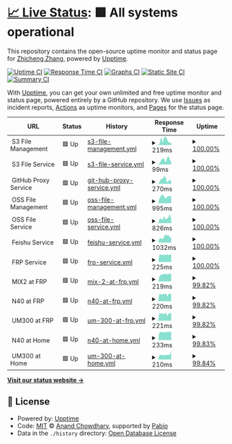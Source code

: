 # [📈 Live Status](https://zzc-tongji.github.io/upptime): <!--live status--> **🟩 All systems operational**

This repository contains the open-source uptime monitor and status page for [Zhicheng Zhang](https://zzc-tongji.github.io/upptime), powered by [Upptime](https://github.com/upptime/upptime).

[![Uptime CI](https://github.com/zzc-tongji/upptime/workflows/Uptime%20CI/badge.svg)](https://github.com/zzc-tongji/upptime/actions?query=workflow%3A%22Uptime+CI%22)
[![Response Time CI](https://github.com/zzc-tongji/upptime/workflows/Response%20Time%20CI/badge.svg)](https://github.com/zzc-tongji/upptime/actions?query=workflow%3A%22Response+Time+CI%22)
[![Graphs CI](https://github.com/zzc-tongji/upptime/workflows/Graphs%20CI/badge.svg)](https://github.com/zzc-tongji/upptime/actions?query=workflow%3A%22Graphs+CI%22)
[![Static Site CI](https://github.com/zzc-tongji/upptime/workflows/Static%20Site%20CI/badge.svg)](https://github.com/zzc-tongji/upptime/actions?query=workflow%3A%22Static+Site+CI%22)
[![Summary CI](https://github.com/zzc-tongji/upptime/workflows/Summary%20CI/badge.svg)](https://github.com/zzc-tongji/upptime/actions?query=workflow%3A%22Summary+CI%22)

With [Upptime](https://upptime.js.org), you can get your own unlimited and free uptime monitor and status page, powered entirely by a GitHub repository. We use [Issues](https://github.com/zzc-tongji/upptime/issues) as incident reports, [Actions](https://github.com/zzc-tongji/upptime/actions) as uptime monitors, and [Pages](https://zzc-tongji.github.io/upptime) for the status page.

<!--start: status pages-->
<!-- This summary is generated by Upptime (https://github.com/upptime/upptime) -->
<!-- Do not edit this manually, your changes will be overwritten -->
<!-- prettier-ignore -->
| URL | Status | History | Response Time | Uptime |
| --- | ------ | ------- | ------------- | ------ |
| <img alt="" src="https://icons.duckduckgo.com/ip3/f.$domain_us.ico" height="13"> S3 File Management | 🟩 Up | [s3-file-management.yml](https://github.com/zzc-tongji/upptime/commits/HEAD/history/s3-file-management.yml) | <details><summary><img alt="Response time graph" src="./graphs/s3-file-management/response-time-week.png" height="20"> 219ms</summary><br><a href="https://upptime.zzc.icu/history/s3-file-management"><img alt="Response time 355" src="https://img.shields.io/endpoint?url=https%3A%2F%2Fraw.githubusercontent.com%2Fzzc-tongji%2Fupptime%2FHEAD%2Fapi%2Fs3-file-management%2Fresponse-time.json"></a><br><a href="https://upptime.zzc.icu/history/s3-file-management"><img alt="24-hour response time 209" src="https://img.shields.io/endpoint?url=https%3A%2F%2Fraw.githubusercontent.com%2Fzzc-tongji%2Fupptime%2FHEAD%2Fapi%2Fs3-file-management%2Fresponse-time-day.json"></a><br><a href="https://upptime.zzc.icu/history/s3-file-management"><img alt="7-day response time 219" src="https://img.shields.io/endpoint?url=https%3A%2F%2Fraw.githubusercontent.com%2Fzzc-tongji%2Fupptime%2FHEAD%2Fapi%2Fs3-file-management%2Fresponse-time-week.json"></a><br><a href="https://upptime.zzc.icu/history/s3-file-management"><img alt="30-day response time 502" src="https://img.shields.io/endpoint?url=https%3A%2F%2Fraw.githubusercontent.com%2Fzzc-tongji%2Fupptime%2FHEAD%2Fapi%2Fs3-file-management%2Fresponse-time-month.json"></a><br><a href="https://upptime.zzc.icu/history/s3-file-management"><img alt="1-year response time 355" src="https://img.shields.io/endpoint?url=https%3A%2F%2Fraw.githubusercontent.com%2Fzzc-tongji%2Fupptime%2FHEAD%2Fapi%2Fs3-file-management%2Fresponse-time-year.json"></a></details> | <details><summary><a href="https://upptime.zzc.icu/history/s3-file-management">100.00%</a></summary><a href="https://upptime.zzc.icu/history/s3-file-management"><img alt="All-time uptime 99.84%" src="https://img.shields.io/endpoint?url=https%3A%2F%2Fraw.githubusercontent.com%2Fzzc-tongji%2Fupptime%2FHEAD%2Fapi%2Fs3-file-management%2Fuptime.json"></a><br><a href="https://upptime.zzc.icu/history/s3-file-management"><img alt="24-hour uptime 100.00%" src="https://img.shields.io/endpoint?url=https%3A%2F%2Fraw.githubusercontent.com%2Fzzc-tongji%2Fupptime%2FHEAD%2Fapi%2Fs3-file-management%2Fuptime-day.json"></a><br><a href="https://upptime.zzc.icu/history/s3-file-management"><img alt="7-day uptime 100.00%" src="https://img.shields.io/endpoint?url=https%3A%2F%2Fraw.githubusercontent.com%2Fzzc-tongji%2Fupptime%2FHEAD%2Fapi%2Fs3-file-management%2Fuptime-week.json"></a><br><a href="https://upptime.zzc.icu/history/s3-file-management"><img alt="30-day uptime 100.00%" src="https://img.shields.io/endpoint?url=https%3A%2F%2Fraw.githubusercontent.com%2Fzzc-tongji%2Fupptime%2FHEAD%2Fapi%2Fs3-file-management%2Fuptime-month.json"></a><br><a href="https://upptime.zzc.icu/history/s3-file-management"><img alt="1-year uptime 99.84%" src="https://img.shields.io/endpoint?url=https%3A%2F%2Fraw.githubusercontent.com%2Fzzc-tongji%2Fupptime%2FHEAD%2Fapi%2Fs3-file-management%2Fuptime-year.json"></a></details>
| <img alt="" src="https://icons.duckduckgo.com/ip3/file.$domain_us.ico" height="13"> S3 File Service | 🟩 Up | [s3-file-service.yml](https://github.com/zzc-tongji/upptime/commits/HEAD/history/s3-file-service.yml) | <details><summary><img alt="Response time graph" src="./graphs/s3-file-service/response-time-week.png" height="20"> 99ms</summary><br><a href="https://upptime.zzc.icu/history/s3-file-service"><img alt="Response time 181" src="https://img.shields.io/endpoint?url=https%3A%2F%2Fraw.githubusercontent.com%2Fzzc-tongji%2Fupptime%2FHEAD%2Fapi%2Fs3-file-service%2Fresponse-time.json"></a><br><a href="https://upptime.zzc.icu/history/s3-file-service"><img alt="24-hour response time 60" src="https://img.shields.io/endpoint?url=https%3A%2F%2Fraw.githubusercontent.com%2Fzzc-tongji%2Fupptime%2FHEAD%2Fapi%2Fs3-file-service%2Fresponse-time-day.json"></a><br><a href="https://upptime.zzc.icu/history/s3-file-service"><img alt="7-day response time 99" src="https://img.shields.io/endpoint?url=https%3A%2F%2Fraw.githubusercontent.com%2Fzzc-tongji%2Fupptime%2FHEAD%2Fapi%2Fs3-file-service%2Fresponse-time-week.json"></a><br><a href="https://upptime.zzc.icu/history/s3-file-service"><img alt="30-day response time 165" src="https://img.shields.io/endpoint?url=https%3A%2F%2Fraw.githubusercontent.com%2Fzzc-tongji%2Fupptime%2FHEAD%2Fapi%2Fs3-file-service%2Fresponse-time-month.json"></a><br><a href="https://upptime.zzc.icu/history/s3-file-service"><img alt="1-year response time 181" src="https://img.shields.io/endpoint?url=https%3A%2F%2Fraw.githubusercontent.com%2Fzzc-tongji%2Fupptime%2FHEAD%2Fapi%2Fs3-file-service%2Fresponse-time-year.json"></a></details> | <details><summary><a href="https://upptime.zzc.icu/history/s3-file-service">100.00%</a></summary><a href="https://upptime.zzc.icu/history/s3-file-service"><img alt="All-time uptime 100.00%" src="https://img.shields.io/endpoint?url=https%3A%2F%2Fraw.githubusercontent.com%2Fzzc-tongji%2Fupptime%2FHEAD%2Fapi%2Fs3-file-service%2Fuptime.json"></a><br><a href="https://upptime.zzc.icu/history/s3-file-service"><img alt="24-hour uptime 100.00%" src="https://img.shields.io/endpoint?url=https%3A%2F%2Fraw.githubusercontent.com%2Fzzc-tongji%2Fupptime%2FHEAD%2Fapi%2Fs3-file-service%2Fuptime-day.json"></a><br><a href="https://upptime.zzc.icu/history/s3-file-service"><img alt="7-day uptime 100.00%" src="https://img.shields.io/endpoint?url=https%3A%2F%2Fraw.githubusercontent.com%2Fzzc-tongji%2Fupptime%2FHEAD%2Fapi%2Fs3-file-service%2Fuptime-week.json"></a><br><a href="https://upptime.zzc.icu/history/s3-file-service"><img alt="30-day uptime 100.00%" src="https://img.shields.io/endpoint?url=https%3A%2F%2Fraw.githubusercontent.com%2Fzzc-tongji%2Fupptime%2FHEAD%2Fapi%2Fs3-file-service%2Fuptime-month.json"></a><br><a href="https://upptime.zzc.icu/history/s3-file-service"><img alt="1-year uptime 100.00%" src="https://img.shields.io/endpoint?url=https%3A%2F%2Fraw.githubusercontent.com%2Fzzc-tongji%2Fupptime%2FHEAD%2Fapi%2Fs3-file-service%2Fuptime-year.json"></a></details>
| <img alt="" src="https://icons.duckduckgo.com/ip3/gh.$domain_us.ico" height="13"> GitHub Proxy Service | 🟩 Up | [git-hub-proxy-service.yml](https://github.com/zzc-tongji/upptime/commits/HEAD/history/git-hub-proxy-service.yml) | <details><summary><img alt="Response time graph" src="./graphs/git-hub-proxy-service/response-time-week.png" height="20"> 270ms</summary><br><a href="https://upptime.zzc.icu/history/git-hub-proxy-service"><img alt="Response time 285" src="https://img.shields.io/endpoint?url=https%3A%2F%2Fraw.githubusercontent.com%2Fzzc-tongji%2Fupptime%2FHEAD%2Fapi%2Fgit-hub-proxy-service%2Fresponse-time.json"></a><br><a href="https://upptime.zzc.icu/history/git-hub-proxy-service"><img alt="24-hour response time 410" src="https://img.shields.io/endpoint?url=https%3A%2F%2Fraw.githubusercontent.com%2Fzzc-tongji%2Fupptime%2FHEAD%2Fapi%2Fgit-hub-proxy-service%2Fresponse-time-day.json"></a><br><a href="https://upptime.zzc.icu/history/git-hub-proxy-service"><img alt="7-day response time 270" src="https://img.shields.io/endpoint?url=https%3A%2F%2Fraw.githubusercontent.com%2Fzzc-tongji%2Fupptime%2FHEAD%2Fapi%2Fgit-hub-proxy-service%2Fresponse-time-week.json"></a><br><a href="https://upptime.zzc.icu/history/git-hub-proxy-service"><img alt="30-day response time 282" src="https://img.shields.io/endpoint?url=https%3A%2F%2Fraw.githubusercontent.com%2Fzzc-tongji%2Fupptime%2FHEAD%2Fapi%2Fgit-hub-proxy-service%2Fresponse-time-month.json"></a><br><a href="https://upptime.zzc.icu/history/git-hub-proxy-service"><img alt="1-year response time 285" src="https://img.shields.io/endpoint?url=https%3A%2F%2Fraw.githubusercontent.com%2Fzzc-tongji%2Fupptime%2FHEAD%2Fapi%2Fgit-hub-proxy-service%2Fresponse-time-year.json"></a></details> | <details><summary><a href="https://upptime.zzc.icu/history/git-hub-proxy-service">100.00%</a></summary><a href="https://upptime.zzc.icu/history/git-hub-proxy-service"><img alt="All-time uptime 99.44%" src="https://img.shields.io/endpoint?url=https%3A%2F%2Fraw.githubusercontent.com%2Fzzc-tongji%2Fupptime%2FHEAD%2Fapi%2Fgit-hub-proxy-service%2Fuptime.json"></a><br><a href="https://upptime.zzc.icu/history/git-hub-proxy-service"><img alt="24-hour uptime 100.00%" src="https://img.shields.io/endpoint?url=https%3A%2F%2Fraw.githubusercontent.com%2Fzzc-tongji%2Fupptime%2FHEAD%2Fapi%2Fgit-hub-proxy-service%2Fuptime-day.json"></a><br><a href="https://upptime.zzc.icu/history/git-hub-proxy-service"><img alt="7-day uptime 100.00%" src="https://img.shields.io/endpoint?url=https%3A%2F%2Fraw.githubusercontent.com%2Fzzc-tongji%2Fupptime%2FHEAD%2Fapi%2Fgit-hub-proxy-service%2Fuptime-week.json"></a><br><a href="https://upptime.zzc.icu/history/git-hub-proxy-service"><img alt="30-day uptime 100.00%" src="https://img.shields.io/endpoint?url=https%3A%2F%2Fraw.githubusercontent.com%2Fzzc-tongji%2Fupptime%2FHEAD%2Fapi%2Fgit-hub-proxy-service%2Fuptime-month.json"></a><br><a href="https://upptime.zzc.icu/history/git-hub-proxy-service"><img alt="1-year uptime 99.44%" src="https://img.shields.io/endpoint?url=https%3A%2F%2Fraw.githubusercontent.com%2Fzzc-tongji%2Fupptime%2FHEAD%2Fapi%2Fgit-hub-proxy-service%2Fuptime-year.json"></a></details>
| <img alt="" src="https://icons.duckduckgo.com/ip3/f.$domain_cn.ico" height="13"> OSS File Management | 🟩 Up | [oss-file-management.yml](https://github.com/zzc-tongji/upptime/commits/HEAD/history/oss-file-management.yml) | <details><summary><img alt="Response time graph" src="./graphs/oss-file-management/response-time-week.png" height="20"> 995ms</summary><br><a href="https://upptime.zzc.icu/history/oss-file-management"><img alt="Response time 1119" src="https://img.shields.io/endpoint?url=https%3A%2F%2Fraw.githubusercontent.com%2Fzzc-tongji%2Fupptime%2FHEAD%2Fapi%2Foss-file-management%2Fresponse-time.json"></a><br><a href="https://upptime.zzc.icu/history/oss-file-management"><img alt="24-hour response time 1016" src="https://img.shields.io/endpoint?url=https%3A%2F%2Fraw.githubusercontent.com%2Fzzc-tongji%2Fupptime%2FHEAD%2Fapi%2Foss-file-management%2Fresponse-time-day.json"></a><br><a href="https://upptime.zzc.icu/history/oss-file-management"><img alt="7-day response time 995" src="https://img.shields.io/endpoint?url=https%3A%2F%2Fraw.githubusercontent.com%2Fzzc-tongji%2Fupptime%2FHEAD%2Fapi%2Foss-file-management%2Fresponse-time-week.json"></a><br><a href="https://upptime.zzc.icu/history/oss-file-management"><img alt="30-day response time 1002" src="https://img.shields.io/endpoint?url=https%3A%2F%2Fraw.githubusercontent.com%2Fzzc-tongji%2Fupptime%2FHEAD%2Fapi%2Foss-file-management%2Fresponse-time-month.json"></a><br><a href="https://upptime.zzc.icu/history/oss-file-management"><img alt="1-year response time 1119" src="https://img.shields.io/endpoint?url=https%3A%2F%2Fraw.githubusercontent.com%2Fzzc-tongji%2Fupptime%2FHEAD%2Fapi%2Foss-file-management%2Fresponse-time-year.json"></a></details> | <details><summary><a href="https://upptime.zzc.icu/history/oss-file-management">100.00%</a></summary><a href="https://upptime.zzc.icu/history/oss-file-management"><img alt="All-time uptime 100.00%" src="https://img.shields.io/endpoint?url=https%3A%2F%2Fraw.githubusercontent.com%2Fzzc-tongji%2Fupptime%2FHEAD%2Fapi%2Foss-file-management%2Fuptime.json"></a><br><a href="https://upptime.zzc.icu/history/oss-file-management"><img alt="24-hour uptime 100.00%" src="https://img.shields.io/endpoint?url=https%3A%2F%2Fraw.githubusercontent.com%2Fzzc-tongji%2Fupptime%2FHEAD%2Fapi%2Foss-file-management%2Fuptime-day.json"></a><br><a href="https://upptime.zzc.icu/history/oss-file-management"><img alt="7-day uptime 100.00%" src="https://img.shields.io/endpoint?url=https%3A%2F%2Fraw.githubusercontent.com%2Fzzc-tongji%2Fupptime%2FHEAD%2Fapi%2Foss-file-management%2Fuptime-week.json"></a><br><a href="https://upptime.zzc.icu/history/oss-file-management"><img alt="30-day uptime 100.00%" src="https://img.shields.io/endpoint?url=https%3A%2F%2Fraw.githubusercontent.com%2Fzzc-tongji%2Fupptime%2FHEAD%2Fapi%2Foss-file-management%2Fuptime-month.json"></a><br><a href="https://upptime.zzc.icu/history/oss-file-management"><img alt="1-year uptime 100.00%" src="https://img.shields.io/endpoint?url=https%3A%2F%2Fraw.githubusercontent.com%2Fzzc-tongji%2Fupptime%2FHEAD%2Fapi%2Foss-file-management%2Fuptime-year.json"></a></details>
| <img alt="" src="https://icons.duckduckgo.com/ip3/file.$domain_cn.ico" height="13"> OSS File Service | 🟩 Up | [oss-file-service.yml](https://github.com/zzc-tongji/upptime/commits/HEAD/history/oss-file-service.yml) | <details><summary><img alt="Response time graph" src="./graphs/oss-file-service/response-time-week.png" height="20"> 826ms</summary><br><a href="https://upptime.zzc.icu/history/oss-file-service"><img alt="Response time 845" src="https://img.shields.io/endpoint?url=https%3A%2F%2Fraw.githubusercontent.com%2Fzzc-tongji%2Fupptime%2FHEAD%2Fapi%2Foss-file-service%2Fresponse-time.json"></a><br><a href="https://upptime.zzc.icu/history/oss-file-service"><img alt="24-hour response time 681" src="https://img.shields.io/endpoint?url=https%3A%2F%2Fraw.githubusercontent.com%2Fzzc-tongji%2Fupptime%2FHEAD%2Fapi%2Foss-file-service%2Fresponse-time-day.json"></a><br><a href="https://upptime.zzc.icu/history/oss-file-service"><img alt="7-day response time 826" src="https://img.shields.io/endpoint?url=https%3A%2F%2Fraw.githubusercontent.com%2Fzzc-tongji%2Fupptime%2FHEAD%2Fapi%2Foss-file-service%2Fresponse-time-week.json"></a><br><a href="https://upptime.zzc.icu/history/oss-file-service"><img alt="30-day response time 860" src="https://img.shields.io/endpoint?url=https%3A%2F%2Fraw.githubusercontent.com%2Fzzc-tongji%2Fupptime%2FHEAD%2Fapi%2Foss-file-service%2Fresponse-time-month.json"></a><br><a href="https://upptime.zzc.icu/history/oss-file-service"><img alt="1-year response time 845" src="https://img.shields.io/endpoint?url=https%3A%2F%2Fraw.githubusercontent.com%2Fzzc-tongji%2Fupptime%2FHEAD%2Fapi%2Foss-file-service%2Fresponse-time-year.json"></a></details> | <details><summary><a href="https://upptime.zzc.icu/history/oss-file-service">100.00%</a></summary><a href="https://upptime.zzc.icu/history/oss-file-service"><img alt="All-time uptime 100.00%" src="https://img.shields.io/endpoint?url=https%3A%2F%2Fraw.githubusercontent.com%2Fzzc-tongji%2Fupptime%2FHEAD%2Fapi%2Foss-file-service%2Fuptime.json"></a><br><a href="https://upptime.zzc.icu/history/oss-file-service"><img alt="24-hour uptime 100.00%" src="https://img.shields.io/endpoint?url=https%3A%2F%2Fraw.githubusercontent.com%2Fzzc-tongji%2Fupptime%2FHEAD%2Fapi%2Foss-file-service%2Fuptime-day.json"></a><br><a href="https://upptime.zzc.icu/history/oss-file-service"><img alt="7-day uptime 100.00%" src="https://img.shields.io/endpoint?url=https%3A%2F%2Fraw.githubusercontent.com%2Fzzc-tongji%2Fupptime%2FHEAD%2Fapi%2Foss-file-service%2Fuptime-week.json"></a><br><a href="https://upptime.zzc.icu/history/oss-file-service"><img alt="30-day uptime 100.00%" src="https://img.shields.io/endpoint?url=https%3A%2F%2Fraw.githubusercontent.com%2Fzzc-tongji%2Fupptime%2FHEAD%2Fapi%2Foss-file-service%2Fuptime-month.json"></a><br><a href="https://upptime.zzc.icu/history/oss-file-service"><img alt="1-year uptime 100.00%" src="https://img.shields.io/endpoint?url=https%3A%2F%2Fraw.githubusercontent.com%2Fzzc-tongji%2Fupptime%2FHEAD%2Fapi%2Foss-file-service%2Fuptime-year.json"></a></details>
| <img alt="" src="https://icons.duckduckgo.com/ip3/feishu.$domain_cn.ico" height="13"> Feishu Service | 🟩 Up | [feishu-service.yml](https://github.com/zzc-tongji/upptime/commits/HEAD/history/feishu-service.yml) | <details><summary><img alt="Response time graph" src="./graphs/feishu-service/response-time-week.png" height="20"> 1032ms</summary><br><a href="https://upptime.zzc.icu/history/feishu-service"><img alt="Response time 921" src="https://img.shields.io/endpoint?url=https%3A%2F%2Fraw.githubusercontent.com%2Fzzc-tongji%2Fupptime%2FHEAD%2Fapi%2Ffeishu-service%2Fresponse-time.json"></a><br><a href="https://upptime.zzc.icu/history/feishu-service"><img alt="24-hour response time 906" src="https://img.shields.io/endpoint?url=https%3A%2F%2Fraw.githubusercontent.com%2Fzzc-tongji%2Fupptime%2FHEAD%2Fapi%2Ffeishu-service%2Fresponse-time-day.json"></a><br><a href="https://upptime.zzc.icu/history/feishu-service"><img alt="7-day response time 1032" src="https://img.shields.io/endpoint?url=https%3A%2F%2Fraw.githubusercontent.com%2Fzzc-tongji%2Fupptime%2FHEAD%2Fapi%2Ffeishu-service%2Fresponse-time-week.json"></a><br><a href="https://upptime.zzc.icu/history/feishu-service"><img alt="30-day response time 938" src="https://img.shields.io/endpoint?url=https%3A%2F%2Fraw.githubusercontent.com%2Fzzc-tongji%2Fupptime%2FHEAD%2Fapi%2Ffeishu-service%2Fresponse-time-month.json"></a><br><a href="https://upptime.zzc.icu/history/feishu-service"><img alt="1-year response time 921" src="https://img.shields.io/endpoint?url=https%3A%2F%2Fraw.githubusercontent.com%2Fzzc-tongji%2Fupptime%2FHEAD%2Fapi%2Ffeishu-service%2Fresponse-time-year.json"></a></details> | <details><summary><a href="https://upptime.zzc.icu/history/feishu-service">100.00%</a></summary><a href="https://upptime.zzc.icu/history/feishu-service"><img alt="All-time uptime 100.00%" src="https://img.shields.io/endpoint?url=https%3A%2F%2Fraw.githubusercontent.com%2Fzzc-tongji%2Fupptime%2FHEAD%2Fapi%2Ffeishu-service%2Fuptime.json"></a><br><a href="https://upptime.zzc.icu/history/feishu-service"><img alt="24-hour uptime 100.00%" src="https://img.shields.io/endpoint?url=https%3A%2F%2Fraw.githubusercontent.com%2Fzzc-tongji%2Fupptime%2FHEAD%2Fapi%2Ffeishu-service%2Fuptime-day.json"></a><br><a href="https://upptime.zzc.icu/history/feishu-service"><img alt="7-day uptime 100.00%" src="https://img.shields.io/endpoint?url=https%3A%2F%2Fraw.githubusercontent.com%2Fzzc-tongji%2Fupptime%2FHEAD%2Fapi%2Ffeishu-service%2Fuptime-week.json"></a><br><a href="https://upptime.zzc.icu/history/feishu-service"><img alt="30-day uptime 100.00%" src="https://img.shields.io/endpoint?url=https%3A%2F%2Fraw.githubusercontent.com%2Fzzc-tongji%2Fupptime%2FHEAD%2Fapi%2Ffeishu-service%2Fuptime-month.json"></a><br><a href="https://upptime.zzc.icu/history/feishu-service"><img alt="1-year uptime 100.00%" src="https://img.shields.io/endpoint?url=https%3A%2F%2Fraw.githubusercontent.com%2Fzzc-tongji%2Fupptime%2FHEAD%2Fapi%2Ffeishu-service%2Fuptime-year.json"></a></details>
| <img alt="" src="https://icons.duckduckgo.com/ip3/null.ico" height="13"> FRP Service | 🟩 Up | [frp-service.yml](https://github.com/zzc-tongji/upptime/commits/HEAD/history/frp-service.yml) | <details><summary><img alt="Response time graph" src="./graphs/frp-service/response-time-week.png" height="20"> 225ms</summary><br><a href="https://upptime.zzc.icu/history/frp-service"><img alt="Response time 234" src="https://img.shields.io/endpoint?url=https%3A%2F%2Fraw.githubusercontent.com%2Fzzc-tongji%2Fupptime%2FHEAD%2Fapi%2Ffrp-service%2Fresponse-time.json"></a><br><a href="https://upptime.zzc.icu/history/frp-service"><img alt="24-hour response time 196" src="https://img.shields.io/endpoint?url=https%3A%2F%2Fraw.githubusercontent.com%2Fzzc-tongji%2Fupptime%2FHEAD%2Fapi%2Ffrp-service%2Fresponse-time-day.json"></a><br><a href="https://upptime.zzc.icu/history/frp-service"><img alt="7-day response time 225" src="https://img.shields.io/endpoint?url=https%3A%2F%2Fraw.githubusercontent.com%2Fzzc-tongji%2Fupptime%2FHEAD%2Fapi%2Ffrp-service%2Fresponse-time-week.json"></a><br><a href="https://upptime.zzc.icu/history/frp-service"><img alt="30-day response time 233" src="https://img.shields.io/endpoint?url=https%3A%2F%2Fraw.githubusercontent.com%2Fzzc-tongji%2Fupptime%2FHEAD%2Fapi%2Ffrp-service%2Fresponse-time-month.json"></a><br><a href="https://upptime.zzc.icu/history/frp-service"><img alt="1-year response time 234" src="https://img.shields.io/endpoint?url=https%3A%2F%2Fraw.githubusercontent.com%2Fzzc-tongji%2Fupptime%2FHEAD%2Fapi%2Ffrp-service%2Fresponse-time-year.json"></a></details> | <details><summary><a href="https://upptime.zzc.icu/history/frp-service">100.00%</a></summary><a href="https://upptime.zzc.icu/history/frp-service"><img alt="All-time uptime 100.00%" src="https://img.shields.io/endpoint?url=https%3A%2F%2Fraw.githubusercontent.com%2Fzzc-tongji%2Fupptime%2FHEAD%2Fapi%2Ffrp-service%2Fuptime.json"></a><br><a href="https://upptime.zzc.icu/history/frp-service"><img alt="24-hour uptime 100.00%" src="https://img.shields.io/endpoint?url=https%3A%2F%2Fraw.githubusercontent.com%2Fzzc-tongji%2Fupptime%2FHEAD%2Fapi%2Ffrp-service%2Fuptime-day.json"></a><br><a href="https://upptime.zzc.icu/history/frp-service"><img alt="7-day uptime 100.00%" src="https://img.shields.io/endpoint?url=https%3A%2F%2Fraw.githubusercontent.com%2Fzzc-tongji%2Fupptime%2FHEAD%2Fapi%2Ffrp-service%2Fuptime-week.json"></a><br><a href="https://upptime.zzc.icu/history/frp-service"><img alt="30-day uptime 100.00%" src="https://img.shields.io/endpoint?url=https%3A%2F%2Fraw.githubusercontent.com%2Fzzc-tongji%2Fupptime%2FHEAD%2Fapi%2Ffrp-service%2Fuptime-month.json"></a><br><a href="https://upptime.zzc.icu/history/frp-service"><img alt="1-year uptime 100.00%" src="https://img.shields.io/endpoint?url=https%3A%2F%2Fraw.githubusercontent.com%2Fzzc-tongji%2Fupptime%2FHEAD%2Fapi%2Ffrp-service%2Fuptime-year.json"></a></details>
| <img alt="" src="https://icons.duckduckgo.com/ip3/null.ico" height="13"> MIX2 at FRP | 🟩 Up | [mix-2-at-frp.yml](https://github.com/zzc-tongji/upptime/commits/HEAD/history/mix-2-at-frp.yml) | <details><summary><img alt="Response time graph" src="./graphs/mix-2-at-frp/response-time-week.png" height="20"> 219ms</summary><br><a href="https://upptime.zzc.icu/history/mix-2-at-frp"><img alt="Response time 236" src="https://img.shields.io/endpoint?url=https%3A%2F%2Fraw.githubusercontent.com%2Fzzc-tongji%2Fupptime%2FHEAD%2Fapi%2Fmix-2-at-frp%2Fresponse-time.json"></a><br><a href="https://upptime.zzc.icu/history/mix-2-at-frp"><img alt="24-hour response time 193" src="https://img.shields.io/endpoint?url=https%3A%2F%2Fraw.githubusercontent.com%2Fzzc-tongji%2Fupptime%2FHEAD%2Fapi%2Fmix-2-at-frp%2Fresponse-time-day.json"></a><br><a href="https://upptime.zzc.icu/history/mix-2-at-frp"><img alt="7-day response time 219" src="https://img.shields.io/endpoint?url=https%3A%2F%2Fraw.githubusercontent.com%2Fzzc-tongji%2Fupptime%2FHEAD%2Fapi%2Fmix-2-at-frp%2Fresponse-time-week.json"></a><br><a href="https://upptime.zzc.icu/history/mix-2-at-frp"><img alt="30-day response time 225" src="https://img.shields.io/endpoint?url=https%3A%2F%2Fraw.githubusercontent.com%2Fzzc-tongji%2Fupptime%2FHEAD%2Fapi%2Fmix-2-at-frp%2Fresponse-time-month.json"></a><br><a href="https://upptime.zzc.icu/history/mix-2-at-frp"><img alt="1-year response time 236" src="https://img.shields.io/endpoint?url=https%3A%2F%2Fraw.githubusercontent.com%2Fzzc-tongji%2Fupptime%2FHEAD%2Fapi%2Fmix-2-at-frp%2Fresponse-time-year.json"></a></details> | <details><summary><a href="https://upptime.zzc.icu/history/mix-2-at-frp">99.82%</a></summary><a href="https://upptime.zzc.icu/history/mix-2-at-frp"><img alt="All-time uptime 79.29%" src="https://img.shields.io/endpoint?url=https%3A%2F%2Fraw.githubusercontent.com%2Fzzc-tongji%2Fupptime%2FHEAD%2Fapi%2Fmix-2-at-frp%2Fuptime.json"></a><br><a href="https://upptime.zzc.icu/history/mix-2-at-frp"><img alt="24-hour uptime 100.00%" src="https://img.shields.io/endpoint?url=https%3A%2F%2Fraw.githubusercontent.com%2Fzzc-tongji%2Fupptime%2FHEAD%2Fapi%2Fmix-2-at-frp%2Fuptime-day.json"></a><br><a href="https://upptime.zzc.icu/history/mix-2-at-frp"><img alt="7-day uptime 99.82%" src="https://img.shields.io/endpoint?url=https%3A%2F%2Fraw.githubusercontent.com%2Fzzc-tongji%2Fupptime%2FHEAD%2Fapi%2Fmix-2-at-frp%2Fuptime-week.json"></a><br><a href="https://upptime.zzc.icu/history/mix-2-at-frp"><img alt="30-day uptime 79.93%" src="https://img.shields.io/endpoint?url=https%3A%2F%2Fraw.githubusercontent.com%2Fzzc-tongji%2Fupptime%2FHEAD%2Fapi%2Fmix-2-at-frp%2Fuptime-month.json"></a><br><a href="https://upptime.zzc.icu/history/mix-2-at-frp"><img alt="1-year uptime 79.29%" src="https://img.shields.io/endpoint?url=https%3A%2F%2Fraw.githubusercontent.com%2Fzzc-tongji%2Fupptime%2FHEAD%2Fapi%2Fmix-2-at-frp%2Fuptime-year.json"></a></details>
| <img alt="" src="https://icons.duckduckgo.com/ip3/null.ico" height="13"> N40 at FRP | 🟩 Up | [n40-at-frp.yml](https://github.com/zzc-tongji/upptime/commits/HEAD/history/n40-at-frp.yml) | <details><summary><img alt="Response time graph" src="./graphs/n40-at-frp/response-time-week.png" height="20"> 220ms</summary><br><a href="https://upptime.zzc.icu/history/n40-at-frp"><img alt="Response time 232" src="https://img.shields.io/endpoint?url=https%3A%2F%2Fraw.githubusercontent.com%2Fzzc-tongji%2Fupptime%2FHEAD%2Fapi%2Fn40-at-frp%2Fresponse-time.json"></a><br><a href="https://upptime.zzc.icu/history/n40-at-frp"><img alt="24-hour response time 192" src="https://img.shields.io/endpoint?url=https%3A%2F%2Fraw.githubusercontent.com%2Fzzc-tongji%2Fupptime%2FHEAD%2Fapi%2Fn40-at-frp%2Fresponse-time-day.json"></a><br><a href="https://upptime.zzc.icu/history/n40-at-frp"><img alt="7-day response time 220" src="https://img.shields.io/endpoint?url=https%3A%2F%2Fraw.githubusercontent.com%2Fzzc-tongji%2Fupptime%2FHEAD%2Fapi%2Fn40-at-frp%2Fresponse-time-week.json"></a><br><a href="https://upptime.zzc.icu/history/n40-at-frp"><img alt="30-day response time 230" src="https://img.shields.io/endpoint?url=https%3A%2F%2Fraw.githubusercontent.com%2Fzzc-tongji%2Fupptime%2FHEAD%2Fapi%2Fn40-at-frp%2Fresponse-time-month.json"></a><br><a href="https://upptime.zzc.icu/history/n40-at-frp"><img alt="1-year response time 232" src="https://img.shields.io/endpoint?url=https%3A%2F%2Fraw.githubusercontent.com%2Fzzc-tongji%2Fupptime%2FHEAD%2Fapi%2Fn40-at-frp%2Fresponse-time-year.json"></a></details> | <details><summary><a href="https://upptime.zzc.icu/history/n40-at-frp">99.82%</a></summary><a href="https://upptime.zzc.icu/history/n40-at-frp"><img alt="All-time uptime 97.64%" src="https://img.shields.io/endpoint?url=https%3A%2F%2Fraw.githubusercontent.com%2Fzzc-tongji%2Fupptime%2FHEAD%2Fapi%2Fn40-at-frp%2Fuptime.json"></a><br><a href="https://upptime.zzc.icu/history/n40-at-frp"><img alt="24-hour uptime 100.00%" src="https://img.shields.io/endpoint?url=https%3A%2F%2Fraw.githubusercontent.com%2Fzzc-tongji%2Fupptime%2FHEAD%2Fapi%2Fn40-at-frp%2Fuptime-day.json"></a><br><a href="https://upptime.zzc.icu/history/n40-at-frp"><img alt="7-day uptime 99.82%" src="https://img.shields.io/endpoint?url=https%3A%2F%2Fraw.githubusercontent.com%2Fzzc-tongji%2Fupptime%2FHEAD%2Fapi%2Fn40-at-frp%2Fuptime-week.json"></a><br><a href="https://upptime.zzc.icu/history/n40-at-frp"><img alt="30-day uptime 99.26%" src="https://img.shields.io/endpoint?url=https%3A%2F%2Fraw.githubusercontent.com%2Fzzc-tongji%2Fupptime%2FHEAD%2Fapi%2Fn40-at-frp%2Fuptime-month.json"></a><br><a href="https://upptime.zzc.icu/history/n40-at-frp"><img alt="1-year uptime 97.64%" src="https://img.shields.io/endpoint?url=https%3A%2F%2Fraw.githubusercontent.com%2Fzzc-tongji%2Fupptime%2FHEAD%2Fapi%2Fn40-at-frp%2Fuptime-year.json"></a></details>
| <img alt="" src="https://icons.duckduckgo.com/ip3/null.ico" height="13"> UM300 at FRP | 🟩 Up | [um-300-at-frp.yml](https://github.com/zzc-tongji/upptime/commits/HEAD/history/um-300-at-frp.yml) | <details><summary><img alt="Response time graph" src="./graphs/um-300-at-frp/response-time-week.png" height="20"> 221ms</summary><br><a href="https://upptime.zzc.icu/history/um-300-at-frp"><img alt="Response time 232" src="https://img.shields.io/endpoint?url=https%3A%2F%2Fraw.githubusercontent.com%2Fzzc-tongji%2Fupptime%2FHEAD%2Fapi%2Fum-300-at-frp%2Fresponse-time.json"></a><br><a href="https://upptime.zzc.icu/history/um-300-at-frp"><img alt="24-hour response time 196" src="https://img.shields.io/endpoint?url=https%3A%2F%2Fraw.githubusercontent.com%2Fzzc-tongji%2Fupptime%2FHEAD%2Fapi%2Fum-300-at-frp%2Fresponse-time-day.json"></a><br><a href="https://upptime.zzc.icu/history/um-300-at-frp"><img alt="7-day response time 221" src="https://img.shields.io/endpoint?url=https%3A%2F%2Fraw.githubusercontent.com%2Fzzc-tongji%2Fupptime%2FHEAD%2Fapi%2Fum-300-at-frp%2Fresponse-time-week.json"></a><br><a href="https://upptime.zzc.icu/history/um-300-at-frp"><img alt="30-day response time 230" src="https://img.shields.io/endpoint?url=https%3A%2F%2Fraw.githubusercontent.com%2Fzzc-tongji%2Fupptime%2FHEAD%2Fapi%2Fum-300-at-frp%2Fresponse-time-month.json"></a><br><a href="https://upptime.zzc.icu/history/um-300-at-frp"><img alt="1-year response time 232" src="https://img.shields.io/endpoint?url=https%3A%2F%2Fraw.githubusercontent.com%2Fzzc-tongji%2Fupptime%2FHEAD%2Fapi%2Fum-300-at-frp%2Fresponse-time-year.json"></a></details> | <details><summary><a href="https://upptime.zzc.icu/history/um-300-at-frp">99.82%</a></summary><a href="https://upptime.zzc.icu/history/um-300-at-frp"><img alt="All-time uptime 97.64%" src="https://img.shields.io/endpoint?url=https%3A%2F%2Fraw.githubusercontent.com%2Fzzc-tongji%2Fupptime%2FHEAD%2Fapi%2Fum-300-at-frp%2Fuptime.json"></a><br><a href="https://upptime.zzc.icu/history/um-300-at-frp"><img alt="24-hour uptime 100.00%" src="https://img.shields.io/endpoint?url=https%3A%2F%2Fraw.githubusercontent.com%2Fzzc-tongji%2Fupptime%2FHEAD%2Fapi%2Fum-300-at-frp%2Fuptime-day.json"></a><br><a href="https://upptime.zzc.icu/history/um-300-at-frp"><img alt="7-day uptime 99.82%" src="https://img.shields.io/endpoint?url=https%3A%2F%2Fraw.githubusercontent.com%2Fzzc-tongji%2Fupptime%2FHEAD%2Fapi%2Fum-300-at-frp%2Fuptime-week.json"></a><br><a href="https://upptime.zzc.icu/history/um-300-at-frp"><img alt="30-day uptime 99.26%" src="https://img.shields.io/endpoint?url=https%3A%2F%2Fraw.githubusercontent.com%2Fzzc-tongji%2Fupptime%2FHEAD%2Fapi%2Fum-300-at-frp%2Fuptime-month.json"></a><br><a href="https://upptime.zzc.icu/history/um-300-at-frp"><img alt="1-year uptime 97.64%" src="https://img.shields.io/endpoint?url=https%3A%2F%2Fraw.githubusercontent.com%2Fzzc-tongji%2Fupptime%2FHEAD%2Fapi%2Fum-300-at-frp%2Fuptime-year.json"></a></details>
| <img alt="" src="https://icons.duckduckgo.com/ip3/null.ico" height="13"> N40 at Home | 🟩 Up | [n40-at-home.yml](https://github.com/zzc-tongji/upptime/commits/HEAD/history/n40-at-home.yml) | <details><summary><img alt="Response time graph" src="./graphs/n40-at-home/response-time-week.png" height="20"> 233ms</summary><br><a href="https://upptime.zzc.icu/history/n40-at-home"><img alt="Response time 226" src="https://img.shields.io/endpoint?url=https%3A%2F%2Fraw.githubusercontent.com%2Fzzc-tongji%2Fupptime%2FHEAD%2Fapi%2Fn40-at-home%2Fresponse-time.json"></a><br><a href="https://upptime.zzc.icu/history/n40-at-home"><img alt="24-hour response time 186" src="https://img.shields.io/endpoint?url=https%3A%2F%2Fraw.githubusercontent.com%2Fzzc-tongji%2Fupptime%2FHEAD%2Fapi%2Fn40-at-home%2Fresponse-time-day.json"></a><br><a href="https://upptime.zzc.icu/history/n40-at-home"><img alt="7-day response time 233" src="https://img.shields.io/endpoint?url=https%3A%2F%2Fraw.githubusercontent.com%2Fzzc-tongji%2Fupptime%2FHEAD%2Fapi%2Fn40-at-home%2Fresponse-time-week.json"></a><br><a href="https://upptime.zzc.icu/history/n40-at-home"><img alt="30-day response time 226" src="https://img.shields.io/endpoint?url=https%3A%2F%2Fraw.githubusercontent.com%2Fzzc-tongji%2Fupptime%2FHEAD%2Fapi%2Fn40-at-home%2Fresponse-time-month.json"></a><br><a href="https://upptime.zzc.icu/history/n40-at-home"><img alt="1-year response time 226" src="https://img.shields.io/endpoint?url=https%3A%2F%2Fraw.githubusercontent.com%2Fzzc-tongji%2Fupptime%2FHEAD%2Fapi%2Fn40-at-home%2Fresponse-time-year.json"></a></details> | <details><summary><a href="https://upptime.zzc.icu/history/n40-at-home">99.83%</a></summary><a href="https://upptime.zzc.icu/history/n40-at-home"><img alt="All-time uptime 84.97%" src="https://img.shields.io/endpoint?url=https%3A%2F%2Fraw.githubusercontent.com%2Fzzc-tongji%2Fupptime%2FHEAD%2Fapi%2Fn40-at-home%2Fuptime.json"></a><br><a href="https://upptime.zzc.icu/history/n40-at-home"><img alt="24-hour uptime 100.00%" src="https://img.shields.io/endpoint?url=https%3A%2F%2Fraw.githubusercontent.com%2Fzzc-tongji%2Fupptime%2FHEAD%2Fapi%2Fn40-at-home%2Fuptime-day.json"></a><br><a href="https://upptime.zzc.icu/history/n40-at-home"><img alt="7-day uptime 99.83%" src="https://img.shields.io/endpoint?url=https%3A%2F%2Fraw.githubusercontent.com%2Fzzc-tongji%2Fupptime%2FHEAD%2Fapi%2Fn40-at-home%2Fuptime-week.json"></a><br><a href="https://upptime.zzc.icu/history/n40-at-home"><img alt="30-day uptime 99.94%" src="https://img.shields.io/endpoint?url=https%3A%2F%2Fraw.githubusercontent.com%2Fzzc-tongji%2Fupptime%2FHEAD%2Fapi%2Fn40-at-home%2Fuptime-month.json"></a><br><a href="https://upptime.zzc.icu/history/n40-at-home"><img alt="1-year uptime 84.97%" src="https://img.shields.io/endpoint?url=https%3A%2F%2Fraw.githubusercontent.com%2Fzzc-tongji%2Fupptime%2FHEAD%2Fapi%2Fn40-at-home%2Fuptime-year.json"></a></details>
| <img alt="" src="https://icons.duckduckgo.com/ip3/null.ico" height="13"> UM300 at Home | 🟩 Up | [um-300-at-home.yml](https://github.com/zzc-tongji/upptime/commits/HEAD/history/um-300-at-home.yml) | <details><summary><img alt="Response time graph" src="./graphs/um-300-at-home/response-time-week.png" height="20"> 210ms</summary><br><a href="https://upptime.zzc.icu/history/um-300-at-home"><img alt="Response time 219" src="https://img.shields.io/endpoint?url=https%3A%2F%2Fraw.githubusercontent.com%2Fzzc-tongji%2Fupptime%2FHEAD%2Fapi%2Fum-300-at-home%2Fresponse-time.json"></a><br><a href="https://upptime.zzc.icu/history/um-300-at-home"><img alt="24-hour response time 186" src="https://img.shields.io/endpoint?url=https%3A%2F%2Fraw.githubusercontent.com%2Fzzc-tongji%2Fupptime%2FHEAD%2Fapi%2Fum-300-at-home%2Fresponse-time-day.json"></a><br><a href="https://upptime.zzc.icu/history/um-300-at-home"><img alt="7-day response time 210" src="https://img.shields.io/endpoint?url=https%3A%2F%2Fraw.githubusercontent.com%2Fzzc-tongji%2Fupptime%2FHEAD%2Fapi%2Fum-300-at-home%2Fresponse-time-week.json"></a><br><a href="https://upptime.zzc.icu/history/um-300-at-home"><img alt="30-day response time 225" src="https://img.shields.io/endpoint?url=https%3A%2F%2Fraw.githubusercontent.com%2Fzzc-tongji%2Fupptime%2FHEAD%2Fapi%2Fum-300-at-home%2Fresponse-time-month.json"></a><br><a href="https://upptime.zzc.icu/history/um-300-at-home"><img alt="1-year response time 219" src="https://img.shields.io/endpoint?url=https%3A%2F%2Fraw.githubusercontent.com%2Fzzc-tongji%2Fupptime%2FHEAD%2Fapi%2Fum-300-at-home%2Fresponse-time-year.json"></a></details> | <details><summary><a href="https://upptime.zzc.icu/history/um-300-at-home">99.84%</a></summary><a href="https://upptime.zzc.icu/history/um-300-at-home"><img alt="All-time uptime 75.12%" src="https://img.shields.io/endpoint?url=https%3A%2F%2Fraw.githubusercontent.com%2Fzzc-tongji%2Fupptime%2FHEAD%2Fapi%2Fum-300-at-home%2Fuptime.json"></a><br><a href="https://upptime.zzc.icu/history/um-300-at-home"><img alt="24-hour uptime 100.00%" src="https://img.shields.io/endpoint?url=https%3A%2F%2Fraw.githubusercontent.com%2Fzzc-tongji%2Fupptime%2FHEAD%2Fapi%2Fum-300-at-home%2Fuptime-day.json"></a><br><a href="https://upptime.zzc.icu/history/um-300-at-home"><img alt="7-day uptime 99.84%" src="https://img.shields.io/endpoint?url=https%3A%2F%2Fraw.githubusercontent.com%2Fzzc-tongji%2Fupptime%2FHEAD%2Fapi%2Fum-300-at-home%2Fuptime-week.json"></a><br><a href="https://upptime.zzc.icu/history/um-300-at-home"><img alt="30-day uptime 99.95%" src="https://img.shields.io/endpoint?url=https%3A%2F%2Fraw.githubusercontent.com%2Fzzc-tongji%2Fupptime%2FHEAD%2Fapi%2Fum-300-at-home%2Fuptime-month.json"></a><br><a href="https://upptime.zzc.icu/history/um-300-at-home"><img alt="1-year uptime 75.12%" src="https://img.shields.io/endpoint?url=https%3A%2F%2Fraw.githubusercontent.com%2Fzzc-tongji%2Fupptime%2FHEAD%2Fapi%2Fum-300-at-home%2Fuptime-year.json"></a></details>

<!--end: status pages-->

[**Visit our status website →**](https://zzc-tongji.github.io/upptime)

## 📄 License

- Powered by: [Upptime](https://github.com/upptime/upptime)
- Code: [MIT](./LICENSE) © [Anand Chowdhary](https://anandchowdhary.com), supported by [Pabio](https://pabio.com)
- Data in the `./history` directory: [Open Database License](https://opendatacommons.org/licenses/odbl/1-0/)
